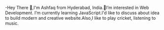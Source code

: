 -Hey There 👋,I'm Ashfaq from Hyderabad, India.👀I’m interested in Web Development. I’m currently learning JavaScript.I'd like to discuss about idea to build modern and creative website.Also,I like to play cricket, listening to music.

